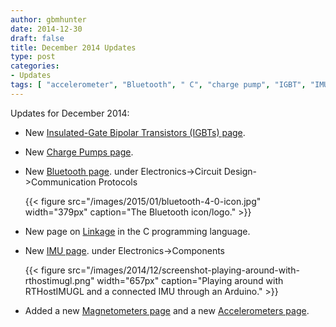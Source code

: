 ```yaml
---
author: gbmhunter
date: 2014-12-30
draft: false
title: December 2014 Updates
type: post
categories:
- Updates
tags: [ "accelerometer", "Bluetooth", " C", "charge pump", "IGBT", "IMU", "linkage", "Linux", "magnetometer", "transistor" ] 
---
```


Updates for December 2014:

* New [Insulated-Gate Bipolar Transistors (IGBTs) page](/electronics/components/transistors/insulated-gate-bipolar-transistors-igbts/).

* New [Charge Pumps page](/electronics/components/power-regulators/charge-pumps).

* New [Bluetooth page](/electronics/components/bluetooth). under Electronics->Circuit Design->Communication Protocols

    {{< figure src="/images/2015/01/bluetooth-4-0-icon.jpg" width="379px" caption="The Bluetooth icon/logo."  >}}

* New page on [Linkage](/programming/languages/c/linkage) in the C programming language.

* New [IMU page](/electronics/components/sensors/inertial-measurement-units-imus). under Electronics->Components

    {{< figure src="/images/2014/12/screenshot-playing-around-with-rthostimugl.png" width="657px" caption="Playing around with RTHostIMUGL and a connected IMU through an Arduino."  >}}

* Added a new [Magnetometers page](/electronics/components/sensors/magnetometers/) and a new [Accelerometers page](/electronics/components/sensors/accelerometers/).